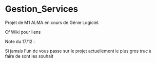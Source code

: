 # Gestion_Services

Projet de M1 ALMA en cours de Génie Logiciel.


Cf Wiki pour liens

Note du 17/12 :

Si jamais l'un de vous passe sur le projet actuellement le plus gros truc à faire de sont les souhait
